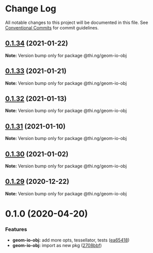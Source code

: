 # Change Log

All notable changes to this project will be documented in this file.
See [Conventional Commits](https://conventionalcommits.org) for commit guidelines.

## [0.1.34](https://github.com/thi-ng/umbrella/compare/@thi.ng/geom-io-obj@0.1.33...@thi.ng/geom-io-obj@0.1.34) (2021-01-22)

**Note:** Version bump only for package @thi.ng/geom-io-obj





## [0.1.33](https://github.com/thi-ng/umbrella/compare/@thi.ng/geom-io-obj@0.1.32...@thi.ng/geom-io-obj@0.1.33) (2021-01-21)

**Note:** Version bump only for package @thi.ng/geom-io-obj





## [0.1.32](https://github.com/thi-ng/umbrella/compare/@thi.ng/geom-io-obj@0.1.31...@thi.ng/geom-io-obj@0.1.32) (2021-01-13)

**Note:** Version bump only for package @thi.ng/geom-io-obj





## [0.1.31](https://github.com/thi-ng/umbrella/compare/@thi.ng/geom-io-obj@0.1.30...@thi.ng/geom-io-obj@0.1.31) (2021-01-10)

**Note:** Version bump only for package @thi.ng/geom-io-obj





## [0.1.30](https://github.com/thi-ng/umbrella/compare/@thi.ng/geom-io-obj@0.1.29...@thi.ng/geom-io-obj@0.1.30) (2021-01-02)

**Note:** Version bump only for package @thi.ng/geom-io-obj





## [0.1.29](https://github.com/thi-ng/umbrella/compare/@thi.ng/geom-io-obj@0.1.28...@thi.ng/geom-io-obj@0.1.29) (2020-12-22)

**Note:** Version bump only for package @thi.ng/geom-io-obj





# 0.1.0 (2020-04-20)


### Features

* **geom-io-obj:** add more opts, tessellator, tests ([ea65418](https://github.com/thi-ng/umbrella/commit/ea6541847975846080a905b06e24c717fc648a84))
* **geom-io-obj:** import as new pkg ([2708bbf](https://github.com/thi-ng/umbrella/commit/2708bbfee138be06c71c8eb84996c533bdbba8e2))
